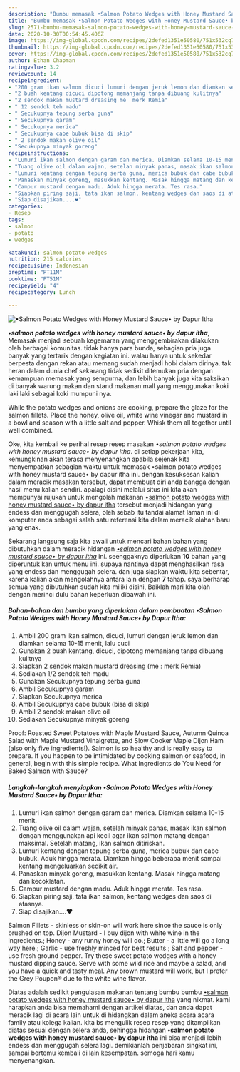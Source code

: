 ```yaml
---
description: "Bumbu memasak •Salmon Potato Wedges with Honey Mustard Sauce• by Dapur Itha, Lezat Sekali"
title: "Bumbu memasak •Salmon Potato Wedges with Honey Mustard Sauce• by Dapur Itha, Lezat Sekali"
slug: 2571-bumbu-memasak-salmon-potato-wedges-with-honey-mustard-sauce-by-dapur-itha-lezat-sekali
date: 2020-10-30T00:54:45.406Z
image: https://img-global.cpcdn.com/recipes/2defed1351e50580/751x532cq70/•salmon-potato-wedges-with-honey-mustard-sauce•-by-dapur-itha-foto-resep-utama.jpg
thumbnail: https://img-global.cpcdn.com/recipes/2defed1351e50580/751x532cq70/•salmon-potato-wedges-with-honey-mustard-sauce•-by-dapur-itha-foto-resep-utama.jpg
cover: https://img-global.cpcdn.com/recipes/2defed1351e50580/751x532cq70/•salmon-potato-wedges-with-honey-mustard-sauce•-by-dapur-itha-foto-resep-utama.jpg
author: Ethan Chapman
ratingvalue: 3.2
reviewcount: 14
recipeingredient:
- "200 gram ikan salmon dicuci lumuri dengan jeruk lemon dan diamkan selama 1015 menit lalu cuci"
- "2 buah kentang dicuci dipotong memanjang tanpa dibuang kulitnya"
- "2 sendok makan mustard dreasing me  merk Remia"
- " 12 sendok teh madu"
- " Secukupnya tepung serba guna"
- " Secukupnya garam"
- " Secukupnya merica"
- " Secukupnya cabe bubuk bisa di skip"
- " 2 sendok makan olive oil"
- "Secukupnya minyak goreng"
recipeinstructions:
- "Lumuri ikan salmon dengan garam dan merica. Diamkan selama 10-15 menit."
- "Tuang olive oil dalam wajan, setelah minyak panas, masak ikan salmon dengan menggunakan api kecil agar ikan salmon matang dengan maksimal. Setelah matang, ikan salmon ditiriskan."
- "Lumuri kentang dengan tepung serba guna, merica bubuk dan cabe bubuk. Aduk hingga merata. Diamkan hingga beberapa menit sampai kentang mengeluarkan sedikit air."
- "Panaskan minyak goreng, masukkan kentang. Masak hingga matang dan kecoklatan."
- "Campur mustard dengan madu. Aduk hingga merata. Tes rasa."
- "Siapkan piring saji, tata ikan salmon, kentang wedges dan saos di atasnya."
- "Siap disajikan....❤️"
categories:
- Resep
tags:
- salmon
- potato
- wedges

katakunci: salmon potato wedges 
nutrition: 215 calories
recipecuisine: Indonesian
preptime: "PT11M"
cooktime: "PT51M"
recipeyield: "4"
recipecategory: Lunch

---
```



![•Salmon Potato Wedges with Honey Mustard Sauce• by Dapur Itha](https://img-global.cpcdn.com/recipes/2defed1351e50580/751x532cq70/•salmon-potato-wedges-with-honey-mustard-sauce•-by-dapur-itha-foto-resep-utama.jpg)

<b><i>•salmon potato wedges with honey mustard sauce• by dapur itha</i></b>, Memasak menjadi sebuah kegemaran yang menggembirakan dilakukan oleh berbagai komunitas. tidak hanya para bunda, sebagian pria juga banyak yang tertarik dengan kegiatan ini. walau hanya untuk sekedar berpesta dengan rekan atau memang sudah menjadi hobi dalam dirinya. tak heran dalam dunia chef sekarang tidak sedikit ditemukan pria dengan kemampuan memasak yang sempurna, dan lebih banyak juga kita saksikan di banyak warung makan dan stand makanan mall yang menggunakan koki laki laki sebagai koki mumpuni nya.

While the potato wedges and onions are cooking, prepare the glaze for the salmon fillets. Place the honey, olive oil, white wine vinegar and mustard in a bowl and season with a little salt and pepper. Whisk them all together until well combined.

Oke, kita kembali ke perihal resep resep masakan <i>•salmon potato wedges with honey mustard sauce• by dapur itha</i>. di setiap pekerjaan kita, kemungkinan akan terasa menyenangkan apabila sejenak kita menyempatkan sebagian waktu untuk memasak •salmon potato wedges with honey mustard sauce• by dapur itha ini. dengan kesuksesan kalian dalam meracik masakan tersebut, dapat membuat diri anda bangga dengan hasil menu kalian sendiri. apalagi disini melalui situs ini kita akan mempunyai rujukan untuk mengolah makanan <u>•salmon potato wedges with honey mustard sauce• by dapur itha</u> tersebut menjadi hidangan yang endess dan menggugah selera, oleh sebab itu tandai alamat laman ini di komputer anda sebagai salah satu referensi kita dalam meracik olahan baru yang enak.


Sekarang langsung saja kita awali untuk mencari bahan bahan yang dibutuhkan dalam meracik hidangan <u><i>•salmon potato wedges with honey mustard sauce• by dapur itha</i></u> ini. seenggaknya diperlukan <b>10</b> bahan yang diperuntuk kan untuk menu ini. supaya nantinya dapat menghasilkan rasa yang endess dan menggugah selera. dan juga siapkan waktu kita sebentar, karena kalian akan mengolahnya antara lain dengan <b>7</b> tahap. saya berharap semua yang dibutuhkan sudah kita miliki disini, Baiklah mari kita olah dengan merinci dulu bahan keperluan dibawah ini.

<!--inarticleads1-->

##### Bahan-bahan dan bumbu yang diperlukan dalam pembuatan •Salmon Potato Wedges with Honey Mustard Sauce• by Dapur Itha:

1. Ambil 200 gram ikan salmon, dicuci, lumuri dengan jeruk lemon dan diamkan selama 10-15 menit, lalu cuci
1. Gunakan 2 buah kentang, dicuci, dipotong memanjang tanpa dibuang kulitnya
1. Siapkan 2 sendok makan mustard dreasing (me : merk Remia)
1. Sediakan  1/2 sendok teh madu
1. Gunakan  Secukupnya tepung serba guna
1. Ambil  Secukupnya garam
1. Siapkan  Secukupnya merica
1. Ambil  Secukupnya cabe bubuk (bisa di skip)
1. Ambil  2 sendok makan olive oil
1. Sediakan Secukupnya minyak goreng


Proof: Roasted Sweet Potatoes with Maple Mustard Sauce, Autumn Quinoa Salad with Maple Mustard Vinaigrette, and Slow Cooker Maple Dijon Ham (also only five ingredients!). Salmon is so healthy and is really easy to prepare. If you happen to be intimidated by cooking salmon or seafood, in general, begin with this simple recipe. What Ingredients do You Need for Baked Salmon with Sauce? 

<!--inarticleads2-->

##### Langkah-langkah menyiapkan •Salmon Potato Wedges with Honey Mustard Sauce• by Dapur Itha:

1. Lumuri ikan salmon dengan garam dan merica. Diamkan selama 10-15 menit.
1. Tuang olive oil dalam wajan, setelah minyak panas, masak ikan salmon dengan menggunakan api kecil agar ikan salmon matang dengan maksimal. Setelah matang, ikan salmon ditiriskan.
1. Lumuri kentang dengan tepung serba guna, merica bubuk dan cabe bubuk. Aduk hingga merata. Diamkan hingga beberapa menit sampai kentang mengeluarkan sedikit air.
1. Panaskan minyak goreng, masukkan kentang. Masak hingga matang dan kecoklatan.
1. Campur mustard dengan madu. Aduk hingga merata. Tes rasa.
1. Siapkan piring saji, tata ikan salmon, kentang wedges dan saos di atasnya.
1. Siap disajikan....❤️


Salmon Fillets - skinless or skin-on will work here since the sauce is only brushed on top. Dijon Mustard - I buy dijon with white wine in the ingredients.; Honey - any runny honey will do.; Butter - a little will go a long way here.; Garlic - use freshly minced for best results.; Salt and pepper - use fresh ground pepper. Try these sweet potato wedges with a honey mustard dipping sauce. Serve with some wild rice and maybe a salad, and you have a quick and tasty meal. Any brown mustard will work, but I prefer the Grey Poupon® due to the white wine flavor. 

Diatas adalah sedikit pengulasan makanan tentang bumbu bumbu <u>•salmon potato wedges with honey mustard sauce• by dapur itha</u> yang nikmat. kami harapkan anda bisa memahami dengan artikel diatas, dan anda dapat meracik lagi di acara lain untuk di hidangkan dalam aneka acara acara family atau kolega kalian. kita bs mengulik resep resep yang ditampilkan diatas sesuai dengan selera anda, sehingga hidangan <b>•salmon potato wedges with honey mustard sauce• by dapur itha</b> ini bisa menjadi lebih endess dan menggugah selera lagi. demikianlah penjabaran singkat ini, sampai bertemu kembali di lain kesempatan. semoga hari kamu menyenangkan.

